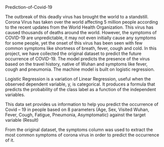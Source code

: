 Prediction-of-Covid-19

The outbreak of this deadly virus has brought the world to a standstill. Corona Virus has taken over the world affecting 5 million people according to the recent updates from the World Health Organization. This virus has caused thousands of deaths around the world. However, the symptoms of COVID-19 are unpredictable, it may not even initially cause any symptoms for some people, yet the onset of this virus has been seen with few common  symptoms like shortness of breath, fever, cough and cold. In this project, we have collected the original dataset to predict the future occurrence of COVID-19.  The model predicts the presence of the virus based on the travel history, native of Wuhan and symptoms like fever, cough and pneumonia. The machine model is built on logistic regression.

Logistic Regression is a variation of Linear Regression, useful when the observed dependent variable, y, is categorical. It produces a formula that predicts the probability of the class label as a function of the independent variables.

This data set provides us information to help you predict the occurrence of Covid – 19 in people based on 8 parameters (Age, Sex, Visited Wuhan, Fever, Cough, Fatigue, Pneumonia, Asymptomatic) against the target variable (Result) 

From the original dataset, the symptoms column was used to extract the most common symptoms of corona virus in order to predict the occurrence of it. 


